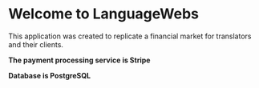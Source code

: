 # Welcome to LanguageWebs

This application was created to replicate a financial market for translators and their clients.

**The payment processing service is Stripe**

**Database is PostgreSQL**
